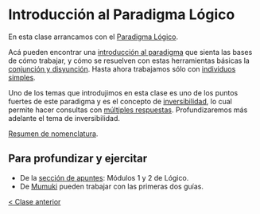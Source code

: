 # Introducción al Paradigma Lógico

En esta clase arrancamos con el [Paradigma Lógico](http://wiki.uqbar.org/wiki/articles/paradigma-logico.html).

Acá pueden encontrar una [introducción al paradigma](http://wiki.uqbar.org/wiki/articles/paradigma-logico---introduccion.html) que sienta las bases de cómo trabajar, y cómo se resuelven con estas herramientas básicas la [conjunción y disyunción](http://wiki.uqbar.org/wiki/articles/paradigma-logico---conjuncion-y-disyuncion.html). Hasta ahora trabajamos sólo con [individuos simples](http://wiki.uqbar.org/wiki/articles/paradigma-logico---individuos-simples.html).

Uno de los temas que introdujimos en esta clase es uno de los puntos fuertes de este paradigma y es el concepto de [inversibilidad](http://wiki.uqbar.org/wiki/articles/paradigma-logico---inversibilidad.html), lo cual permite hacer consultas con [múltiples respuestas](http://wiki.uqbar.org/wiki/articles/paradigma-logico---multiples-respuestas.html). Profundizaremos más adelante el tema de inversibilidad.

[Resumen de nomenclatura](http://wiki.uqbar.org/wiki/articles/paradigma-logico---un-poco-de-nomenclatura.html).

## Para profundizar y ejercitar

- De la [sección de apuntes](http://www.pdep.com.ar/material/apuntes): Módulos 1 y 2 de Lógico.
- De [Mumuki](https://mumuki.io/chapters/8-programacion-logica) pueden trabajar con las primeras dos guías.

[< Clase anterior](https://github.com/pdep-mit/bitacora-de-clase/blob/master/clase-10.md)

